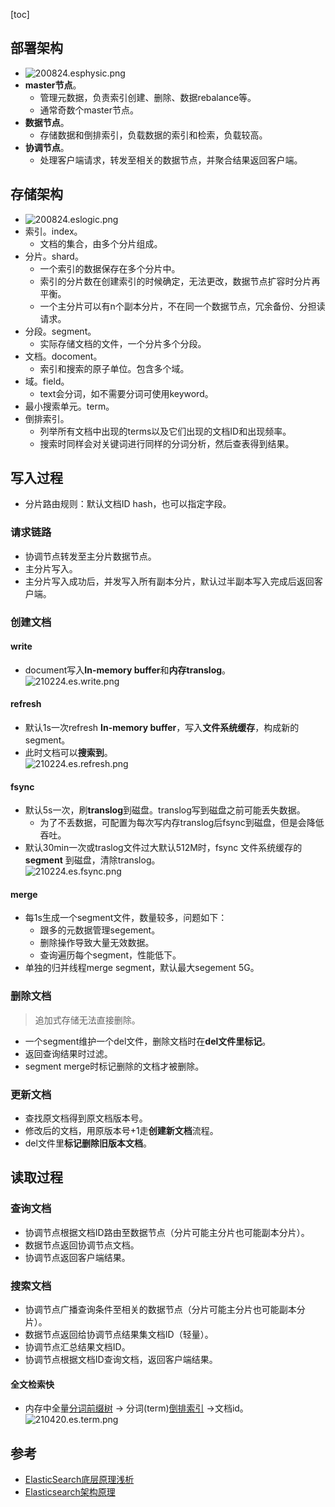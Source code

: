 [toc]
## 部署架构 ##
- ![200824.esphysic.png](https://img-blog.csdnimg.cn/20200826000209675.png)
- **master节点**。
  - 管理元数据，负责索引创建、删除、数据rebalance等。
  - 通常奇数个master节点。
- **数据节点**。
  - 存储数据和倒排索引，负载数据的索引和检索，负载较高。
- **协调节点**。
  - 处理客户端请求，转发至相关的数据节点，并聚合结果返回客户端。

## 存储架构 ##
- ![200824.eslogic.png](https://img-blog.csdnimg.cn/20200826000209955.png)
- 索引。index。
  - 文档的集合，由多个分片组成。
- 分片。shard。
  - 一个索引的数据保存在多个分片中。
  - 索引的分片数在创建索引的时候确定，无法更改，数据节点扩容时分片再平衡。
  - 一个主分片可以有n个副本分片，不在同一个数据节点，冗余备份、分担读请求。
- 分段。segment。
  - 实际存储文档的文件，一个分片多个分段。
- 文档。docoment。
  - 索引和搜索的原子单位。包含多个域。
- 域。field。
  - text会分词，如不需要分词可使用keyword。
- 最小搜索单元。term。
- 倒排索引。
  - 列举所有文档中出现的terms以及它们出现的文档ID和出现频率。
  - 搜索时同样会对关键词进行同样的分词分析，然后查表得到结果。

## 写入过程 ##
- 分片路由规则：默认文档ID hash，也可以指定字段。

### 请求链路 ###
- 协调节点转发至主分片数据节点。
- 主分片写入。
- 主分片写入成功后，并发写入所有副本分片，默认过半副本写入完成后返回客户端。

### 创建文档 ###
#### write ####
- document写入**In-memory buffer**和**内存translog**。<br>![210224.es.write.png](https://img-blog.csdnimg.cn/202102241309124.png)

#### refresh ####
- 默认1s一次refresh **In-memory buffer**，写入**文件系统缓存**，构成新的segment。
- 此时文档可以**搜索到**。<br>![210224.es.refresh.png](https://img-blog.csdnimg.cn/2021022413100859.png)

#### fsync ####
- 默认5s一次，刷**translog**到磁盘。translog写到磁盘之前可能丢失数据。
  - 为了不丢数据，可配置为每次写内存translog后fsync到磁盘，但是会降低吞吐。
- 默认30min一次或traslog文件过大默认512M时，fsync 文件系统缓存的 **segment** 到磁盘，清除translog。<br>![210224.es.fsync.png](https://img-blog.csdnimg.cn/20210224131218400.png)

#### merge ####
- 每1s生成一个segment文件，数量较多，问题如下：
  - 跟多的元数据管理segement。
  - 删除操作导致大量无效数据。
  - 查询遍历每个segment，性能低下。
- 单独的归并线程merge segment，默认最大segement 5G。

### 删除文档 ###
> 追加式存储无法直接删除。
- 一个segment维护一个del文件，删除文档时在**del文件里标记**。
- 返回查询结果时过滤。
- segment merge时标记删除的文档才被删除。

### 更新文档 ###
- 查找原文档得到原文档版本号。
- 修改后的文档，用原版本号+1走**创建新文档**流程。
- del文件里**标记删除旧版本文档**。

## 读取过程 ##
### 查询文档 ###
- 协调节点根据文档ID路由至数据节点（分片可能主分片也可能副本分片）。
- 数据节点返回协调节点文档。
- 协调节点返回客户端结果。

### 搜索文档 ###
- 协调节点广播查询条件至相关的数据节点（分片可能主分片也可能副本分片）。
- 数据节点返回给协调节点结果集文档ID（轻量）。
- 协调节点汇总结果文档ID。
- 协调节点根据文档ID查询文档，返回客户端结果。

#### 全文检索快 ####
- 内存中全量[分词前缀树](https://zhuanlan.zhihu.com/p/33671444) -> 分词(term)[倒排索引](https://blog.csdn.net/sinat_35188997/article/details/83502920) ->文档id。<br>![210420.es.term.png](https://img-blog.csdnimg.cn/20210421004315183.png)

## 参考 ##
- [ElasticSearch底层原理浅析](https://blog.csdn.net/zkyfcx/article/details/79998197?utm_medium=distribute.pc_relevant.none-task-blog-BlogCommendFromMachineLearnPai2-1.channel_param&depth_1-utm_source=distribute.pc_relevant.none-task-blog-BlogCommendFromMachineLearnPai2-1.channel_param)
- [Elasticsearch架构原理](https://www.jianshu.com/p/5b88e95a9e80)